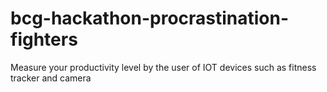 # bcg-hackathon-procrastination-fighters
Measure your productivity level by the user of IOT devices such as fitness tracker and camera
